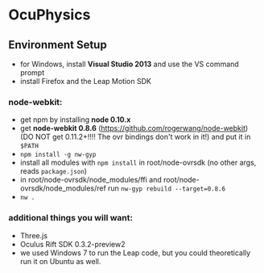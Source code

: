 OcuPhysics
===========
## <a name="setup"></a>Environment Setup
* for Windows, install **Visual Studio 2013** and use the VS command prompt
* install Firefox and the Leap Motion SDK

### node-webkit:
* get npm by installing **node 0.10.x**
* get **node-webkit 0.8.6** (https://github.com/rogerwang/node-webkit) (DO NOT get 0.11.2+!!!! The ovr bindings don't work in it!) and put it in `$PATH`
* `npm install -g nw-gyp`
* install all modules with `npm install` in root/node-ovrsdk (no other args, reads `package.json`)
* in root/node-ovrsdk/node_modules/ffi and root/node-ovrsdk/node_modules/ref run `nw-gyp rebuild --target=0.8.6`
* `nw .`

### additional things you will want:
* Three.js
* Oculus Rift SDK 0.3.2-preview2
* we used Windows 7 to run the Leap code, but you could theoretically run it on Ubuntu as well.
